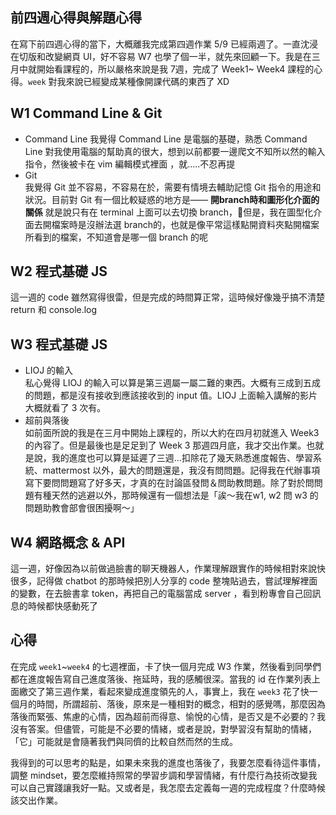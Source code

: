 ## 前四週心得與解題心得

在寫下前四週心得的當下，大概離我完成第四週作業 5/9 已經兩週了。一直沈浸在切版和改變網頁 UI，好不容易 W7 也學了個一半，就先來回顧一下。我是在三月中就開始看課程的，所以嚴格來說是我 7週，完成了 Week1~ Week4 課程的心得。`week` 對我來說已經變成某種像開課代碼的東西了 XD


## W1 Command Line & Git
* Command Line 
我覺得 Command Line 是電腦的基礎，熟悉 Command Line 對我使用電腦的幫助真的很大，想到以前都要一邊爬文不知所以然的輸入指令，然後被卡在 vim 編輯模式裡面 ，就.....不忍再提   
* Git  
我覺得 Git 並不容易，不容易在於，需要有情境去輔助記憶 Git 指令的用途和狀況。目前對 Git 有一個比較疑惑的地方是—— **開branch時和圖形化介面的關係**
就是說只有在 terminal 上面可以去切換 branch，但是，我在圖型化介面去開檔案時是沒辦法選 branch的，也就是像平常這樣點開資料夾點開檔案所看到的檔案，不知道會是哪一個 branch 的呢 

## W2 程式基礎 JS
這一週的 code 雖然寫得很雷，但是完成的時間算正常，這時候好像幾乎搞不清楚 return 和 console.log

## W3 程式基礎 JS  
* LIOJ 的輸入  
私心覺得 LIOJ 的輸入可以算是第三週屬一屬二難的東西。大概有三成到五成的問題，都是沒有接收到應該接收到的 input 值。LIOJ 上面輸入講解的影片大概就看了 3 次有。
* 超前與落後  
如前面所說的我是在三月中開始上課程的，所以大約在四月初就進入 Week3 的內容了。但是最後也是足足到了 Week 3 那週四月底，我才交出作業。也就是說，我的進度也可以算是延遲了三週...扣除花了幾天熟悉進度報告、學習系統、mattermost 以外，最大的問題還是，我沒有問問題。記得我在代辦事項寫下要問問題寫了好多天，才真的在討論區發問＆問助教問題。除了對於問問題有種天然的逃避以外，那時候還有一個想法是「誒～我在w1, w2 問 w3 的問題助教會部會很困擾啊～」

## W4 網路概念 & API
這一週，好像因為以前做過臉書的聊天機器人，作業理解跟實作的時候相對來說快很多，記得做 chatbot 的那時候把別人分享的 code 整塊貼過去，嘗試理解裡面的變數，在去臉書拿 token，再把自己的電腦當成 server ，看到粉專會自己回訊息的時候都快感動死了

## 心得
在完成 `week1`~`week4` 的七週裡面，卡了快一個月完成 W3 作業，然後看到同學們都在進度報告寫自己進度落後、拖延時，我的感觸很深。當我的 id 在作業列表上面繳交了第三週作業，看起來變成進度領先的人，事實上，我在 `week3` 花了快一個月的時間，所謂超前、落後，原來是一種相對的概念，相對的感覺嗎，那麼因為落後而緊張、焦慮的心情，因為超前而得意、愉悅的心情，是否又是不必要的？我沒有答案。但儘管，可能是不必要的情緒，或者是說，對學習沒有幫助的情緒，「它」可能就是會隨著我們與同儕的比較自然而然的生成。    

我得到的可以思考的點是，如果未來我的進度也落後了，我要怎麼看待這件事情，調整 mindset，要怎麼維持照常的學習步調和學習情緒，有什麼行為技術改變我可以自己實踐讓我好一點。又或者是，我怎麼去定義每一週的完成程度？什麼時候該交出作業。

